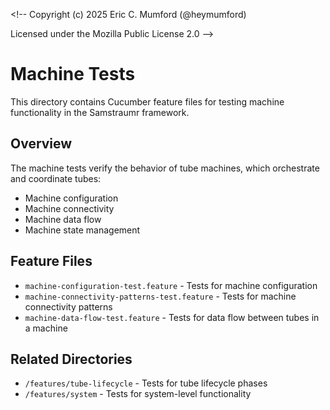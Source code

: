 <\!--
Copyright (c) 2025 Eric C. Mumford (@heymumford)

Licensed under the Mozilla Public License 2.0
-->

# Machine Tests

This directory contains Cucumber feature files for testing machine functionality in the Samstraumr framework.

## Overview

The machine tests verify the behavior of tube machines, which orchestrate and coordinate tubes:

- Machine configuration
- Machine connectivity
- Machine data flow
- Machine state management

## Feature Files

- `machine-configuration-test.feature` - Tests for machine configuration
- `machine-connectivity-patterns-test.feature` - Tests for machine connectivity patterns
- `machine-data-flow-test.feature` - Tests for data flow between tubes in a machine

## Related Directories

- `/features/tube-lifecycle` - Tests for tube lifecycle phases
- `/features/system` - Tests for system-level functionality
